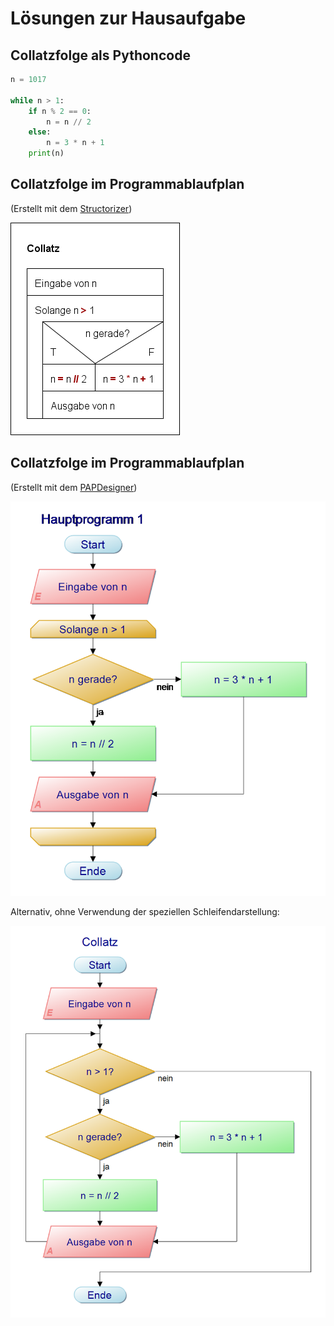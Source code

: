 # Lösungen zur Hausaufgabe

## Collatzfolge als Pythoncode

```python
n = 1017

while n > 1:
    if n % 2 == 0:
        n = n // 2
    else:
        n = 3 * n + 1
    print(n)
```

## Collatzfolge im Programmablaufplan

(Erstellt mit dem [Structorizer](https://structorizer.fisch.lu/))

![Struktogramm des Codes zum Collatzfolge](collatz_struct.png)

## Collatzfolge im Programmablaufplan

(Erstellt mit dem [PAPDesigner](https://www.heise.de/download/product/papdesigner-51889))

![Programmablaufplan des Codes zum Collatzfolge](collatz_pap.png)

Alternativ, ohne Verwendung der speziellen Schleifendarstellung:

![Programmablaufplan des Codes zum Collatzfolge](collatz_pap2.png)

